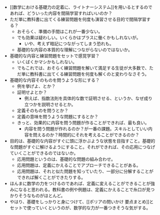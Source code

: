 - [[数学における基礎力の定着に、ライトナーシステム]]を用いるとするのであれば、どういった内容を間隔学習すればいいのか？
- ただ単に教科書に出てくる練習問題を何度も演習させる目的で間隔学習する？
	- おそらく、準備の手間はこれが一番少ない。
	- でも効果は疑わしい。いくらかはプラスに働くかもしれないが。
		- いや、考えず暗記につながってしまう恐れも。
	- 基礎的な内容の本質的な理解につながらないのではないか。
- 基礎的な内容と練習問題をセットで感覚学習？
	- いくばくかマシかもしれない。
	- でもこれでは、おそらく練習問題を解いて満足する生徒が大多数で、ただ単に教科書に出てくる練習問題を何度も解くのと変わりなさそう。
- 基礎的な内容そのものを問うような形にする？
	- 例を挙げよ、とか？
	- 証明せよとか？
		- 例えば、指数法則を具体的な数で証明させる、というか、なぜ成り立つかを説明させるとか。
	- 定義そのものを問うとか？
	- 定義の意味を問うような問題にするとか？
	- きっと、効果的に内容を問う問題が作ることができれば、最も良い。
		- 内容を問う問題が作れるのか？が一番の課題。スキルとしていい内容を問えるのか？時間的にそれを考えることができるのか？
- 目的は、基礎的な内容がすぐに頭に浮かぶような状態を目指すこと。基礎的な問題がすぐに解けるようにすること。それができれば、その応用につなげていくことができるのではないか。
	- 応用問題というのは、基礎的な問題の組み合わせ。
	- 応用問題は、定義にかえることでアプローチできることがある。
	- 応用問題は、それと似た問題を知っていたり、一部分に分解することができれば解くことができたりする。
- ほんまに数学の力をつけるのであれば、定義に変えることができることが強みになると思われる。教科書の例や例題は、定義にかえることで糸口が見つかりそうなものがほとんど。
- やはり、基礎をしっかりと身につけて、[[ポリアの問いかけ 要点まとめ]]とセットで使っていくというのが、数学的な力が一番つきそうな気がする。